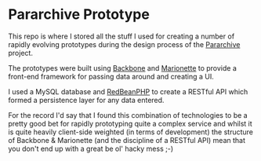 # Pararchive Prototype

This repo is where I stored all the stuff I used for creating a number of rapidly evolving prototypes during the design process of the [Pararchive](http://pararchive.com) project.

The prototypes were built using [Backbone](http://backbonejs.org/) and [Marionette](http://marionettejs.com/) to provide a front-end framework for passing data around and creating a UI. 

I used a MySQL database and [RedBeanPHP](http://www.redbeanphp.com/) to create a RESTful API which formed a persistence layer for any data entered.

For the record I'd say that I found this combination of technologies to be a pretty good bet for rapidly prototyping quite a complex service and whilst it is quite heavily client-side weighted (in terms of development) the structure of Backbone & Marionette (and the discipline of a RESTful API) mean that you don't end up with a great be ol' hacky mess ;-)
